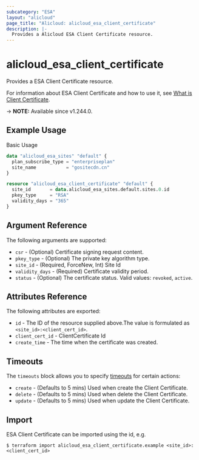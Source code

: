 ```yaml
---
subcategory: "ESA"
layout: "alicloud"
page_title: "Alicloud: alicloud_esa_client_certificate"
description: |-
  Provides a Alicloud ESA Client Certificate resource.
---
```


# alicloud_esa_client_certificate

Provides a ESA Client Certificate resource.



For information about ESA Client Certificate and how to use it, see [What is Client Certificate](https://next.api.alibabacloud.com/document/ESA/2024-09-10/CreateClientCertificate).

-> **NOTE:** Available since v1.244.0.

## Example Usage

Basic Usage

```terraform
data "alicloud_esa_sites" "default" {
  plan_subscribe_type = "enterpriseplan"
  site_name           = "gositecdn.cn"
}

resource "alicloud_esa_client_certificate" "default" {
  site_id       = data.alicloud_esa_sites.default.sites.0.id
  pkey_type     = "RSA"
  validity_days = "365"
}
```

## Argument Reference

The following arguments are supported:
* `csr` - (Optional) Certificate signing request content.
* `pkey_type` - (Optional) The private key algorithm type.
* `site_id` - (Required, ForceNew, Int) Site Id
* `validity_days` - (Required) Certificate validity period.
* `status` - (Optional) The certificate status. Valid values: `revoked`, `active`.

## Attributes Reference

The following attributes are exported:
* `id` - The ID of the resource supplied above.The value is formulated as `<site_id>:<client_cert_id>`.
* `client_cert_id` - ClientCertificate Id
* `create_time` - The time when the certificate was created.

## Timeouts

The `timeouts` block allows you to specify [timeouts](https://www.terraform.io/docs/configuration-0-11/resources.html#timeouts) for certain actions:
* `create` - (Defaults to 5 mins) Used when create the Client Certificate.
* `delete` - (Defaults to 5 mins) Used when delete the Client Certificate.
* `update` - (Defaults to 5 mins) Used when update the Client Certificate.

## Import

ESA Client Certificate can be imported using the id, e.g.

```shell
$ terraform import alicloud_esa_client_certificate.example <site_id>:<client_cert_id>
```